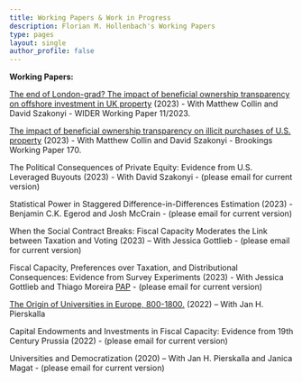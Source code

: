 ```yaml
---
title: Working Papers & Work in Progress
description: Florian M. Hollenbach's Working Papers
type: pages
layout: single
author_profile: false
---
```


__Working Papers:__

[The end of London-grad? The impact of beneficial ownership transparency on offshore investment in UK
property](https://www.dropbox.com/s/86b3wvumn5snjtl/uk_bo_main.pdf?dl=0) (2023) - With Matthew Collin and David Szakonyi - WIDER Working Paper 11/2023.

[The impact of beneficial ownership transparency on illicit purchases of U.S. property](https://www.brookings.edu/wp-content/uploads/2022/03/Illicit-purchases-of-US-property.pdf) (2023) - With Matthew Collin and David Szakonyi - Brookings Working Paper 170.

The Political Consequences of Private Equity: Evidence from U.S. Leveraged Buyouts (2023) - With David Szakonyi - (please email for current version)

Statistical Power in Staggered Difference-in-Differences Estimation (2023) - Benjamin C.K. Egerod and  Josh McCrain - (please email for current version)

When the Social Contract Breaks: Fiscal Capacity Moderates the Link between Taxation and Voting (2023) – With Jessica Gottlieb - (please email for current version)

Fiscal Capacity, Preferences over Taxation, and Distributional Consequences: Evidence from Survey Experiments (2023) - With Jessica Gottlieb and Thiago Moreira [PAP](https://osf.io/yvqex) - (please email for current version)

[The Origin of Universities in Europe, 800-1800.](../papers/Hollenbach_Pierskalla_2022.pdf)  (2022) – With Jan H. Pierskalla

Capital Endowments and Investments in Fiscal Capacity: Evidence from 19th Century Prussia (2022) - (please email for current version)

Universities and Democratization (2020) – With Jan H. Pierskalla and Janica Magat - (please email for current version)



